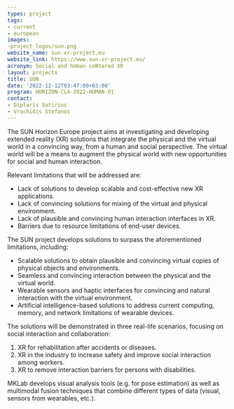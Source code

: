 ```yaml
---
types: project
tags:
- current
- european
images: 
-project_logos/sun.png
website_name: sun-xr-project.eu
website_link: https://www.sun-xr-project.eu/ 
acronym: Social and hUman ceNtered XR 
layout: projects
title: SUN
date: '2022-12-12T03:47:00+03:00'
program: HORIZON-CL4-2022-HUMAN-01
contact:
- Diplaris Sotirios 
- Vrochidis Stefanos
---
```

<p>
The SUN Horizon Europe project aims at investigating and developing extended reality (XR) solutions that integrate the physical and the virtual world in a convincing way, from a human and social perspective. The virtual world will be a means to augment the physical world with new opportunities for social and human interaction.
</p>
<p>
Relevant limitations that will be addressed are:
<ul>
<li>Lack of solutions to develop scalable and cost-effective new XR applications.</li>
<li>Lack of convincing solutions for mixing of the virtual and physical environment.</li>
<li>Lack of plausible and convincing human interaction interfaces in XR.</li>
<li>Barriers due to resource limitations of end-user devices.</li>
</ul>
The SUN project develops solutions to surpass the aforementioned limitations, including:
<ul>
<li>Scalable solutions to obtain plausible and convincing virtual copies of physical objects and environments.</li>
<li>Seamless and convincing interaction between the physical and the virtual world.</li>
<li>Wearable sensors and haptic interfaces for convincing and natural interaction with the virtual environment.</li>
<li>Artificial intelligence-based solutions to address current computing, memory, and network limitations of wearable devices.</li>
</ul>
The solutions will be demonstrated in three real-life scenarios, focusing on social interaction and collaboration:
<ol type="1">
<li>XR for rehabilitation after accidents or diseases.</li>
<li>XR in the industry to increase safety and improve social interaction among workers.</li>
<li>XR to remove interaction barriers for persons with disabilities.</li>
</ol>
</p>
<p>
MKLab develops visual analysis tools (e.g. for pose estimation) as well as multimodal fusion techniques that combine different types of data (visual, sensors from wearables, etc.).
</p>
